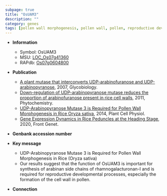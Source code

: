 ```yaml
---
subpage: true
title: "OsUAM3"
description: ""
category: genes
tags: [pollen wall morphogenesis, pollen wall, pollen, reproductive development]
---
```


* **Information**  
    + Symbol: OsUAM3  
    + MSU: [LOC_Os07g41360](http://rice.plantbiology.msu.edu/cgi-bin/ORF_infopage.cgi?orf=LOC_Os07g41360)  
    + RAPdb: [Os07g0604800](http://rapdb.dna.affrc.go.jp/viewer/gbrowse_details/irgsp1?name=Os07g0604800)  

* **Publication**  
    + [A plant mutase that interconverts UDP-arabinofuranose and UDP-arabinopyranose](http://www.ncbi.nlm.nih.gov/pubmed?term=A+plant+mutase+that+interconverts+UDP-arabinofuranose+and+UDP-arabinopyranose%5BTitle%5D), 2007, Glycobiology.
    + [Down-regulation of UDP-arabinopyranose mutase reduces the proportion of arabinofuranose present in rice cell walls](http://www.ncbi.nlm.nih.gov/pubmed?term=Down-regulation+of+UDP-arabinopyranose+mutase+reduces+the+proportion+of+arabinofuranose+present+in+rice+cell+walls%5BTitle%5D), 2011, Phytochemistry.
    + [UDP-Arabinopyranose Mutase 3 is Required for Pollen Wall Morphogenesis in Rice Oryza sativa](http://www.ncbi.nlm.nih.gov/pubmed?term=UDP-Arabinopyranose+Mutase+3+is+Required+for+Pollen+Wall+Morphogenesis+in+Rice+Oryza+sativa%5BTitle%5D), 2014, Plant Cell Physiol.
    + [Gene Expression Dynamics in Rice Peduncles at the Heading Stage](http://www.ncbi.nlm.nih.gov/pubmed?term=Gene+Expression+Dynamics+in+Rice+Peduncles+at+the+Heading+Stage%5BTitle%5D), 2020, Front Genet.

* **Genbank accession number**  

* **Key message**  
    + UDP-Arabinopyranose Mutase 3 is Required for Pollen Wall Morphogenesis in Rice (Oryza sativa)
    + Our results suggest that the function of OsUAM3 is important for synthesis of arabinan side chains of rhamnogalacturonan-I and is required for reproductive developmental processes, especially the formation of the cell wall in pollen.

* **Connection**  



